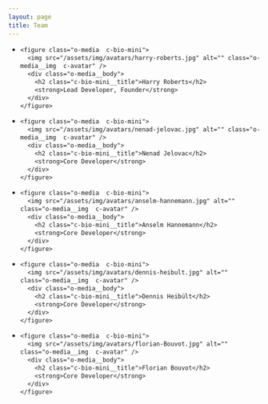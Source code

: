 ```yaml
---
layout: page
title: Team
---
```


<ul class="o-layout">

  <li class="o-layout__item  u-12/12">

    <figure class="o-media  c-bio-mini">
      <img src="/assets/img/avatars/harry-roberts.jpg" alt="" class="o-media__img  c-avatar" />
      <div class="o-media__body">
        <h2 class="c-bio-mini__title">Harry Roberts</h2>
        <strong>Lead Developer, Founder</strong>
      </div>
    </figure>

  <li class="o-layout__item  u-6/12">

    <figure class="o-media  c-bio-mini">
      <img src="/assets/img/avatars/nenad-jelovac.jpg" alt="" class="o-media__img  c-avatar" />
      <div class="o-media__body">
        <h2 class="c-bio-mini__title">Nenad Jelovac</h2>
        <strong>Core Developer</strong>
      </div>
    </figure>

  <li class="o-layout__item  u-6/12">

    <figure class="o-media  c-bio-mini">
      <img src="/assets/img/avatars/anselm-hannemann.jpg" alt="" class="o-media__img  c-avatar" />
      <div class="o-media__body">
        <h2 class="c-bio-mini__title">Anselm Hannemann</h2>
        <strong>Core Developer</strong>
      </div>
    </figure>

  <li class="o-layout__item  u-6/12">

    <figure class="o-media  c-bio-mini">
      <img src="/assets/img/avatars/dennis-heibult.jpg" alt="" class="o-media__img  c-avatar" />
      <div class="o-media__body">
        <h2 class="c-bio-mini__title">Dennis Heibült</h2>
        <strong>Core Developer</strong>
      </div>
    </figure>

  <li class="o-layout__item  u-6/12">

    <figure class="o-media  c-bio-mini">
      <img src="/assets/img/avatars/florian-Bouvot.jpg" alt="" class="o-media__img  c-avatar" />
      <div class="o-media__body">
        <h2 class="c-bio-mini__title">Florian Bouvot</h2>
        <strong>Core Developer</strong>
      </div>
    </figure>

</ul>
